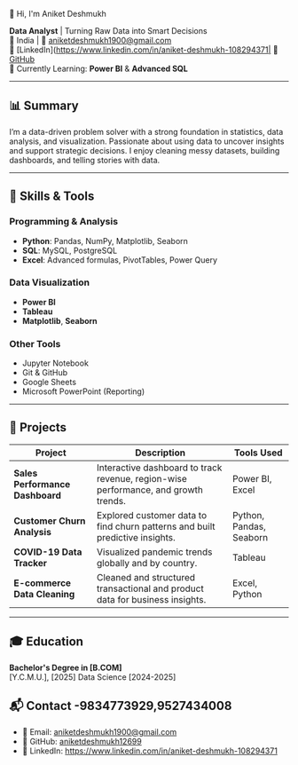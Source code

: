  👋 Hi, I'm Aniket Deshmukh

**Data Analyst** | Turning Raw Data into Smart Decisions  
📍 India | 📧 aniketdeshmukh1900@gmail.com  
🔗 [LinkedIn](https://www.linkedin.com/in/aniket-deshmukh-108294371| 💼 [GitHub](https://github.com/aniketdeshmukh12699)  
🧠 Currently Learning: **Power BI** & **Advanced SQL**

---

## 📊 Summary

I’m a data-driven problem solver with a strong foundation in statistics, data analysis, and visualization. Passionate about using data to uncover insights and support strategic decisions. I enjoy cleaning messy datasets, building dashboards, and telling stories with data.

---

## 🧰 Skills & Tools

### Programming & Analysis  
- **Python**: Pandas, NumPy, Matplotlib, Seaborn  
- **SQL**: MySQL, PostgreSQL  
- **Excel**: Advanced formulas, PivotTables, Power Query  

### Data Visualization  
- **Power BI**  
- **Tableau**  
- **Matplotlib**, **Seaborn**

### Other Tools  
- Jupyter Notebook  
- Git & GitHub  
- Google Sheets  
- Microsoft PowerPoint (Reporting)

---

## 📁 Projects

| Project | Description | Tools Used |
|--------|-------------|-------------|
| **Sales Performance Dashboard** | Interactive dashboard to track revenue, region-wise performance, and growth trends. | Power BI, Excel |
| **Customer Churn Analysis** | Explored customer data to find churn patterns and built predictive insights. | Python, Pandas, Seaborn |
| **COVID-19 Data Tracker** | Visualized pandemic trends globally and by country. | Tableau |
| **E-commerce Data Cleaning** | Cleaned and structured transactional and product data for business insights. | Excel, Python |

---

## 🎓 Education

**Bachelor's Degree in [B.COM]**  
[Y.C.M.U.], [2025]
Data Science [2024-2025]




## 📬 Contact -9834773929,9527434008

- 📧 Email: aniketdeshmukh1900@gmail.com
- 💼 GitHub: [aniketdeshmukh12699](https://github.com/aniketdeshmukh12699)
- 🔗 LinkedIn: https://www.linkedin.com/in/aniket-deshmukh-108294371
